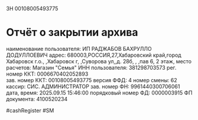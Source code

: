 ЗН 00108005493775

Отчёт о закрытии архива
====================================
наименование пользователя: ИП РАДЖАБОВ БАХРУЛЛО ДОДУЛЛОЕВИЧ
адрес: 680003,РОССИЯ,27,Хабаровский край,город Хабаровск г.о., ,Хабаровск г, ,Суворова ул,,д. 28б, , ,пав 6, 2 этаж,
место расчетов: Магазин "Семья"
ИНН пользователя: 381298703573
рег. номер ККТ: 0006670402052893    
зав. номер ККТ: 00108005493775
версия ФФД: 4
номер смены: 62
кассир: СИС. АДМИНИСТРАТОР
зав. номер ФН: 9961440300706061
дата, время: 2025.09.15 15:46:00
порядковый номер ФД: 0000003915
ФП документа: 4100520234

#cashRegister #SM